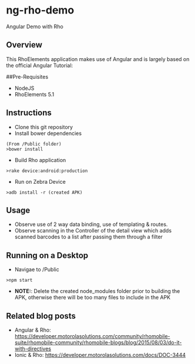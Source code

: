 # ng-rho-demo
Angular Demo with Rho

## Overview

This RhoElements application makes use of Angular and is largely based on the official Angular Tutorial: 

##Pre-Requisites

- NodeJS
- RhoElements 5.1

## Instructions

+ Clone this git repository
+ Install bower dependencies
```
(From /Public folder)
>bower install
```
+ Build Rho application
```
>rake device:android:production
```
+ Run on Zebra Device
```
>adb install -r (created APK)
```

##  Usage

+ Observe use of 2 way data binding, use of templating & routes.
+ Observe scanning in the Controller of the detail view which adds scanned barcodes to a list after passing them through a filter

##  Running on a Desktop

+ Navigae to /Public
```
>npm start
```
+ **NOTE:**: Delete the created node_modules folder prior to building the APK, otherwise there will be too many files to include in the APK

## Related blog posts

+ Angular & Rho: https://developer.motorolasolutions.com/community/rhomobile-suite/rhomobile-community/rhomobile-blogs/blog/2015/08/03/do-it-with-directives
+ Ionic & Rho: https://developer.motorolasolutions.com/docs/DOC-3444
